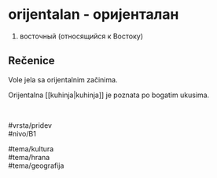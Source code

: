 # orijentalan - оријенталан

1. восточный (относящийся к Востоку)

## Rečenice

Vole jela sa orijentalnim začinima.

Orijentalna [[kuhinja|kuhinja]] je poznata po bogatim ukusima.

<br>

#vrsta/pridev  
#nivo/B1  

#tema/kultura  
#tema/hrana  
#tema/geografija  
